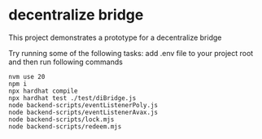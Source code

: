 # decentralize bridge

This project demonstrates a prototype for a decentralize bridge

Try running some of the following tasks:
add .env file to your project root and then run following commands
```shell
nvm use 20
npm i
npx hardhat compile
npx hardhat test ./test/diBridge.js
node backend-scripts/eventListenerPoly.js 
node backend-scripts/eventListenerAvax.js 
node backend-scripts/lock.mjs
node backend-scripts/redeem.mjs 
```
